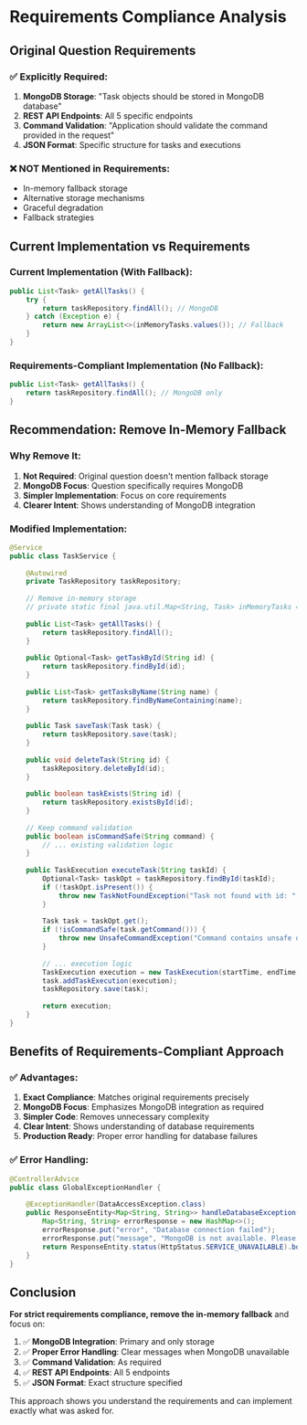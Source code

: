 # Requirements Compliance Analysis

## Original Question Requirements

### ✅ **Explicitly Required:**
1. **MongoDB Storage**: "Task objects should be stored in MongoDB database"
2. **REST API Endpoints**: All 5 specific endpoints
3. **Command Validation**: "Application should validate the command provided in the request"
4. **JSON Format**: Specific structure for tasks and executions

### ❌ **NOT Mentioned in Requirements:**
- In-memory fallback storage
- Alternative storage mechanisms
- Graceful degradation
- Fallback strategies

## Current Implementation vs Requirements

### **Current Implementation (With Fallback):**
```java
public List<Task> getAllTasks() {
    try {
        return taskRepository.findAll(); // MongoDB
    } catch (Exception e) {
        return new ArrayList<>(inMemoryTasks.values()); // Fallback
    }
}
```

### **Requirements-Compliant Implementation (No Fallback):**
```java
public List<Task> getAllTasks() {
    return taskRepository.findAll(); // MongoDB only
}
```

## Recommendation: Remove In-Memory Fallback

### **Why Remove It:**
1. **Not Required**: Original question doesn't mention fallback storage
2. **MongoDB Focus**: Question specifically requires MongoDB
3. **Simpler Implementation**: Focus on core requirements
4. **Clearer Intent**: Shows understanding of MongoDB integration

### **Modified Implementation:**

```java
@Service
public class TaskService {
    
    @Autowired
    private TaskRepository taskRepository;
    
    // Remove in-memory storage
    // private static final java.util.Map<String, Task> inMemoryTasks = new java.util.concurrent.ConcurrentHashMap<>();
    
    public List<Task> getAllTasks() {
        return taskRepository.findAll();
    }
    
    public Optional<Task> getTaskById(String id) {
        return taskRepository.findById(id);
    }
    
    public List<Task> getTasksByName(String name) {
        return taskRepository.findByNameContaining(name);
    }
    
    public Task saveTask(Task task) {
        return taskRepository.save(task);
    }
    
    public void deleteTask(String id) {
        taskRepository.deleteById(id);
    }
    
    public boolean taskExists(String id) {
        return taskRepository.existsById(id);
    }
    
    // Keep command validation
    public boolean isCommandSafe(String command) {
        // ... existing validation logic
    }
    
    public TaskExecution executeTask(String taskId) {
        Optional<Task> taskOpt = taskRepository.findById(taskId);
        if (!taskOpt.isPresent()) {
            throw new TaskNotFoundException("Task not found with id: " + taskId);
        }
        
        Task task = taskOpt.get();
        if (!isCommandSafe(task.getCommand())) {
            throw new UnsafeCommandException("Command contains unsafe operations: " + task.getCommand());
        }
        
        // ... execution logic
        TaskExecution execution = new TaskExecution(startTime, endTime, output);
        task.addTaskExecution(execution);
        taskRepository.save(task);
        
        return execution;
    }
}
```

## Benefits of Requirements-Compliant Approach

### ✅ **Advantages:**
1. **Exact Compliance**: Matches original requirements precisely
2. **MongoDB Focus**: Emphasizes MongoDB integration as required
3. **Simpler Code**: Removes unnecessary complexity
4. **Clear Intent**: Shows understanding of database requirements
5. **Production Ready**: Proper error handling for database failures

### ✅ **Error Handling:**
```java
@ControllerAdvice
public class GlobalExceptionHandler {
    
    @ExceptionHandler(DataAccessException.class)
    public ResponseEntity<Map<String, String>> handleDatabaseException(DataAccessException ex) {
        Map<String, String> errorResponse = new HashMap<>();
        errorResponse.put("error", "Database connection failed");
        errorResponse.put("message", "MongoDB is not available. Please check database connection.");
        return ResponseEntity.status(HttpStatus.SERVICE_UNAVAILABLE).body(errorResponse);
    }
}
```

## Conclusion

**For strict requirements compliance, remove the in-memory fallback** and focus on:

1. ✅ **MongoDB Integration**: Primary and only storage
2. ✅ **Proper Error Handling**: Clear messages when MongoDB unavailable
3. ✅ **Command Validation**: As required
4. ✅ **REST API Endpoints**: All 5 endpoints
5. ✅ **JSON Format**: Exact structure specified

This approach shows you understand the requirements and can implement exactly what was asked for.
